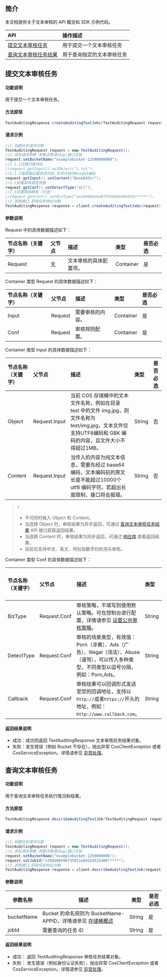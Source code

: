 ## 简介

本文档提供关于文本审核的 API 概览和 SDK 示例代码。

| API                                                          | 操作描述                   |
| :----------------------------------------------------------- | :------------------------- |
|[提交文本审核任务](https://cloud.tencent.com/document/product/460/56285) | 用于提交一个文本审核任务   |
|[查询文本审核任务结果](https://cloud.tencent.com/document/product/460/56284)  | 用于查询指定的文本审核任务 |


## 提交文本审核任务

#### 功能说明

用于提交一个文本审核任务。

#### 方法原型

```java
TextAuditingResponse createAuditingTextJobs(TextAuditingRequest request);
```

#### 请求示例

```java
//1.创建任务请求对象
TextAuditingRequest request = new TextAuditingRequest();
//2.添加请求参数 参数详情请见api接口文档
request.setBucketName("examplebucket-12500000008");
//2.1.1设置对象地址
//request.getInput().setObject("1.txt");
//2.1.2或直接设置请求内容,文本内容的Base64编码
request.getInput().setContent("Base64Str");
//2.2设置审核类型参数
request.getConf().setDetectType("all");
//2.3设置审核模板（可选）
//request.getConf().setBizType("aa3e9d84a6a079556b0109a935c*****");
//3.调用接口,获取任务响应对象
TextAuditingResponse response = client.createAuditingTextJobs(request);
```


#### 参数说明

Request 中的具体数据描述如下：

| 节点名称（关键字） | 父节点 | 描述           | 类型      | 是否必选 |
| :----------------- | :----- | :------------- | :-------- | :--- |
| Request            | 无     | 文本审核的具体配置项。 | Container | 是       |

Container 类型 Request 的具体数据描述如下：

| 节点名称（关键字） | 父节点  | 描述             | 类型      | 是否必选 |
| :----------------- | :------ | :--------------- | :-------- | :--- |
| Input              | Request | 需要审核的内容。 | Container | 是       |
| Conf               | Request | 审核规则配置。   | Container | 是       |

Container 类型 Input 的具体数据描述如下：

| 节点名称（关键字） | 父节点        | 描述                                                         | 类型   | 是否必选 |
| :----------------- | :------------ | :----------------------------------------------------------- | :----- | :------- |
| Object             | Request.Input | 当前 COS 存储桶中的文本文件名称，例如在目录 test 中的文件 img.jpg，则文件名称为 test/img.jpg，文本文件仅支持UTF8编码和 GBK 编码的内容，且文件大小不得超过1MB。 | String | 否       |
| Content            | Request.Input | 当传入的内容为纯文本信息，需要先经过 base64 编码，文本编码前的原文长度不能超过10000个 utf8 编码字符。若超出长度限制，接口将会报错。 | String       | 否       |

>!
> - 不可同时输入 Object 和 Content。
> - 当选择 Object 时，审核结果为异步返回，可通过 [查询文本审核任务结果](https://cloud.tencent.com/document/product/460/56284) API 接口获取返回结果。
> - 当选择 Content 时，审核结果为同步返回，可通过 [响应体](#1) 查看返回结果。
> - 目前仅支持中文、英文、阿拉伯数字的检测与审核。
> 

Container 类型 Conf 的具体数据描述如下：

| 节点名称（关键字） | 父节点       | 描述                                                         | 类型   | 是否必选 |
| :----------------- | :----------- | :----------------------------------------------------------- | :----- | :--- |
| BizType            | Request.Conf | 审核策略，不填写则使用默认策略。可在控制台进行配置，详情请参见 [设置公共审核策略](https://cloud.tencent.com/document/product/460/56345)。 | String | 否   |
| DetectType         | Request.Conf | 审核的场景类型，有效值：Porn（涉黄）、Ads（广告）、Illegal（违法）、Abuse（谩骂），可以传入多种类型，不同类型以逗号分隔，例如：Porn,Ads。 | String | 否   |
| Callback           | Request.Conf | 审核结果可以回调形式发送至您的回调地址，支持以`http://`或者`https://`开头的地址，例如：`http://www.callback.com`。 | String | 否   |

#### 返回结果说明

- 成功：成功则返回 TextAuditingResponse 文本审核任务结果对象。
- 失败：发生错误（例如 Bucket 不存在），抛出异常 CosClientException 或者 CosServiceException。详情请参见 [异常处理](https://cloud.tencent.com/document/product/436/35218)。



## 查询文本审核任务

#### 功能说明
用于查询文本审核任务执行情况和结果。

#### 方法原型

```java
TextAuditingResponse describeAuditingTextJob(TextAuditingRequest request);
```

#### 请求示例

```java
//1.创建任务请求对象
TextAuditingRequest request = new TextAuditingRequest();
//2.添加请求参数 参数详情请见api接口文档
request.setBucketName("examplebucket-1250000000");
request.setJobId("st68d08596f35011eb9324525400*****");
//3.调用接口,获取任务响应对象
TextAuditingResponse response = client.describeAuditingTextJob(request);
```

#### 参数说明

| 参数名称   | 描述                                                         | 类型   | 是否必选|
| ---------- | ------------------------------------------------------------ | ------ |-----|
| bucketName | Bucket 的命名规则为 BucketName-APPID，详情请参见 [存储桶概述](https://cloud.tencent.com/document/product/436/13312) | String |是|
| jobId | 需要查询的任务 ID | String |是|

#### 返回结果说明

- 成功： 返回 TextAuditingResponse 审核任务结果对象。
- 失败： 发生错误（例如身份认证失败），抛出异常 CosClientException 或者 CosServiceException。详情请参见 [异常处理](https://cloud.tencent.com/document/product/436/35218)。
